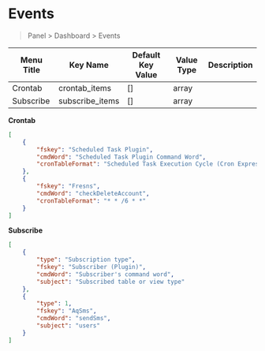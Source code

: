 # Events

> Panel > Dashboard > Events

| Menu Title | Key Name | Default Key Value | Value Type | Description |
| --- | --- | --- | --- | --- |
| Crontab | crontab_items | [] | array |  |
| Subscribe | subscribe_items | [] | array |  |

**Crontab**

```json
[
    {
        "fskey": "Scheduled Task Plugin",
        "cmdWord": "Scheduled Task Plugin Command Word",
        "cronTableFormat": "Scheduled Task Execution Cycle (Cron Expression)"
    },
    {
        "fskey": "Fresns",
        "cmdWord": "checkDeleteAccount",
        "cronTableFormat": "* * /6 * *"
    }
]
```

**Subscribe**

```json
[
    {
        "type": "Subscription type",
        "fskey": "Subscriber (Plugin)",
        "cmdWord": "Subscriber's command word",
        "subject": "Subscribed table or view type"
    },
    {
        "type": 1,
        "fskey": "AqSms",
        "cmdWord": "sendSms",
        "subject": "users"
    }
]
```
